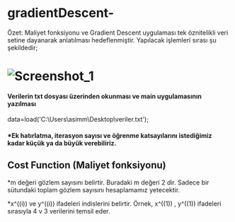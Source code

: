 # gradientDescent-

Özet:  Maliyet fonksiyonu ve Gradient Descent uygulaması tek öznitelikli veri setine dayanarak anlatılması hedeflenmiştir. Yapılacak işlemleri sırası şu şekildedir;
# ![Screenshot_1](https://user-images.githubusercontent.com/25990177/68534491-3d581c00-0346-11ea-87f3-ecf7a26f0813.jpg)

#### Verilerin txt dosyası üzerinden okunması ve main uygulamasının yazılması 
data=load('C:\Users\asimm\Desktop\veriler.txt');

#### *Ek hatırlatma, iterasyon sayısı ve öğrenme katsayılarını istediğimiz kadar küçük ya da büyük verebiliriz.

## Cost Function (Maliyet fonksiyonu)
*m değeri gözlem sayısını belirtir. Buradaki m değeri 2 dir. Sadece bir sütundaki toplam gözlem sayısını hesaplamamız yetecektir.

*x^((i)) ve y^((i)) ifadeleri indislerini belirtir. Örnek, x^((1)) , y^((1)) ifadeleri sırasıyla 4 v 3 verilerini temsil eder.
